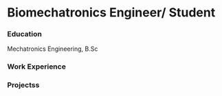 # Biomechatronics Engineer/ Student

### Education
Mechatronics Engineering, B.Sc

### Work Experience

### Projectss

